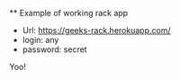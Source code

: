 ** Example of working rack app

* Url: https://geeks-rack.herokuapp.com/
* login: any
* password: secret

Yoo!
